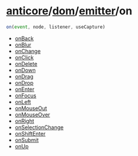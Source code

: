 # [anticore](../../../#reference)/[dom](../../#reference)/[emitter](../#reference)/<a name="reference">on</a>

```js
on(event, node, listener, useCapture)
```

* [onBack](./onBack/#reference)
* [onBlur](./onBlur/#reference)
* [onChange](./onChange/#reference)
* [onClick](./onClick/#reference)
* [onDelete](./onDelete/#reference)
* [onDown](./onDown/#reference)
* [onDrag](./onDrag/#reference)
* [onDrop](./onDrop/#reference)
* [onEnter](./onEnter/#reference)
* [onFocus](./onFocus/#reference)
* [onLeft](./onLeft/#reference)
* [onMouseOut](./onMouseOut/#reference)
* [onMouseOver](./onMouseOver/#reference)
* [onRight](./onRight/#reference)
* [onSelectionChange](./onSelectionChange/#reference)
* [onShiftEnter](./onShiftEnter/#reference)
* [onSubmit](./onSubmit/#reference)
* [onUp](./onUp/#reference)